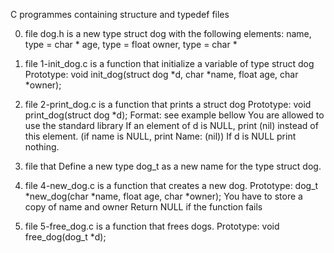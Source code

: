 C programmes containing structure and typedef files

0. file dog.h is a new type struct dog with the following elements:
name, type = char *
age, type = float
owner, type = char *

1. file 1-init_dog.c is a function that initialize a variable of type struct dog
Prototype: void init_dog(struct dog *d, char *name, float age, char *owner);

2. file 2-print_dog.c is a function that prints a struct dog
Prototype: void print_dog(struct dog *d);
Format: see example bellow
You are allowed to use the standard library
If an element of d is NULL, print (nil) instead of this element. (if name is NULL, print Name: (nil))
If d is NULL print nothing.

3. file that Define a new type dog_t as a new name for the type struct dog.

4. file 4-new_dog.c is a function that creates a new dog.
Prototype: dog_t *new_dog(char *name, float age, char *owner);
You have to store a copy of name and owner
Return NULL if the function fails

5. file 5-free_dog.c is a function that frees dogs.
Prototype: void free_dog(dog_t *d);
